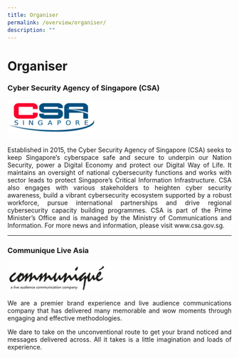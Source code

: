 ```yaml
---
title: Organiser
permalink: /overview/organiser/
description: ""
---
```

#  **Organiser**

### **Cyber Security Agency of Singapore (CSA)** 

![csa_logo](/images/Organiser%20Logo/about_csa.png)
<p style="text-align:justify">Established in 2015, the Cyber Security Agency of Singapore (CSA) seeks to keep Singapore’s cyberspace safe and secure to underpin our Nation Security, power a Digital Economy and protect our Digital Way of Life. It maintains an oversight of national cybersecurity functions and works with sector leads to protect Singapore’s Critical Information Infrastructure. CSA also engages with various stakeholders to heighten cyber security awareness, build a vibrant cybersecurity ecosystem supported by a robust workforce, pursue international partnerships and drive regional cybersecurity capacity building programmes. CSA is part of the Prime Minister’s Office and is managed by the Ministry of Communications and Information. For more news and information, please visit www.csa.gov.sg. </p>

---

###  **Communique Live Asia**
![CLA](/images/Organiser%20Logo/CLA_logo.png)

<p style="text-align:justify">We are a premier brand experience and live audience communications company that has delivered many memorable and wow moments through engaging and effective methodologies.</p>
<p style="text-align:justify">
We dare to take on the unconventional route to get your brand noticed and messages delivered across. All it takes is a little imagination and loads of experience.</p>